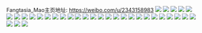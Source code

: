Fangtasia_Mao主页地址: https://weibo.com/u/2343158983 
![](https://wx4.sinaimg.cn/mw2000/8ba9c4c7ly1h8v1iqasdoj20u0140dqz.jpg) 
![](https://wx4.sinaimg.cn/mw2000/8ba9c4c7ly1h8v1iqvqh5j20u0140td9.jpg) 
![](https://wx4.sinaimg.cn/mw2000/8ba9c4c7ly1h8v1irkao3j20u0140afx.jpg) 
![](https://wx4.sinaimg.cn/mw2000/8ba9c4c7ly1h8v1is28gcj20u0140jwb.jpg) 
![](https://wx4.sinaimg.cn/mw2000/8ba9c4c7ly1h8v1isfv9xj20u01a8tc8.jpg) 
![](https://wx4.sinaimg.cn/mw2000/8ba9c4c7ly1h8v1iohe1bj20u0140af0.jpg) 
![](https://wx4.sinaimg.cn/mw2000/8ba9c4c7ly1gzc7uanh98j20u014t45j.jpg) 
![](https://wx4.sinaimg.cn/mw2000/8ba9c4c7ly1gwg9zyuuksj22801o0kjl.jpg) 
![](https://wx4.sinaimg.cn/mw2000/8ba9c4c7ly1gnbvkkje9sj20u00u0k1e.jpg) 
![](https://wx4.sinaimg.cn/mw2000/8ba9c4c7ly1gnbvkkvea9j20u0159tma.jpg) 
![](https://wx4.sinaimg.cn/mw2000/8ba9c4c7ly1gnbvkk275aj20u00x3474.jpg) 
![](https://wx4.sinaimg.cn/mw2000/8ba9c4c7ly1gnbvklikmoj20u00u0dp7.jpg) 
![](https://wx4.sinaimg.cn/mw2000/8ba9c4c7ly1gmrtzypnayj20yl0u0ak6.jpg) 
![](https://wx4.sinaimg.cn/mw2000/8ba9c4c7ly1glghw81vhnj20u0140qf0.jpg) 
![](https://wx4.sinaimg.cn/mw2000/8ba9c4c7ly1glghw8rbw3j20u0140gte.jpg) 
![](https://wx4.sinaimg.cn/mw2000/8ba9c4c7ly1glghw9775ej20u0140n4k.jpg) 
![](https://wx4.sinaimg.cn/mw2000/8ba9c4c7ly1glghw9o05aj20u0140aju.jpg) 
![](https://wx4.sinaimg.cn/mw2000/8ba9c4c7ly1gfprwp4r5ij22802yo1l5.jpg) 
![](https://wx4.sinaimg.cn/mw2000/8ba9c4c7ly1gcjb9zj9dsj23342bc4qq.jpg) 
![](https://wx4.sinaimg.cn/mw2000/8ba9c4c7ly1gcjba05usfj23342bc1kx.jpg) 
![](https://wx4.sinaimg.cn/mw2000/8ba9c4c7ly1gcjba1b7qxj23342bc7wi.jpg) 
![](https://wx4.sinaimg.cn/mw2000/8ba9c4c7ly1gahnfcfco3j20u0140110.jpg) 
![](https://wx4.sinaimg.cn/mw2000/8ba9c4c7ly1g6r52gu0w5j20u0140duw.jpg) 
![](https://wx4.sinaimg.cn/mw2000/8ba9c4c7ly1g6r52gl2ptj20u0140k57.jpg) 
![](https://wx4.sinaimg.cn/mw2000/8ba9c4c7ly1g6iavshd93j213x0u0dp8.jpg) 
![](https://wx4.sinaimg.cn/mw2000/8ba9c4c7ly1g6a8p9w8atj20u00u0tet.jpg) 
![](https://wx4.sinaimg.cn/mw2000/8ba9c4c7gy1fxb57s2tl9j22c02c0dql.jpg) 
![](https://wx4.sinaimg.cn/mw2000/8ba9c4c7gy1fxb57lszuqj22c02c0k9x.jpg) 
![](https://wx4.sinaimg.cn/mw2000/8ba9c4c7ly1fu1kcn74nzj21cf1sg7wj.jpg) 
![](https://wx4.sinaimg.cn/mw2000/8ba9c4c7ly1fs7j1krqovj20qo0zkwl4.jpg) 
![](https://wx4.sinaimg.cn/mw2000/8ba9c4c7ly1frt0snasotj20zk0qojyo.jpg) 
![](https://wx4.sinaimg.cn/mw2000/8ba9c4c7ly1frt0snw80tj20qo0qoact.jpg) 
![](https://wx4.sinaimg.cn/mw2000/8ba9c4c7ly1fqj5ntgg8gj20qo0zkk2o.jpg) 
